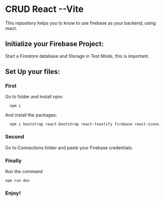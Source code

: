 # CRUD React --Vite
This repository helps you to know to use firebase as your backend, using react.

## Initialize your Firebase Project:

Start a Firestore database and Storage in Test Mode, this is important.


## Set Up your files:

### First

Go to folder and install npm:

```console
  npm i
```

And install the packages:

```console
  npm i bootstrap react-bootstrap react-toastify firebase react-icons
```


### Second

Go to Connections folder and paste your Firebase credentials.

### Finally

Run the command 

```console
npm run dev
```

### Enjoy!
